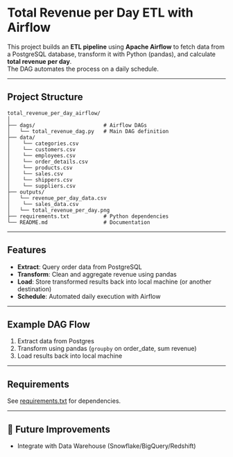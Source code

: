 # Total Revenue per Day ETL with Airflow

This project builds an **ETL pipeline** using **Apache Airflow** to fetch data from a PostgreSQL database, transform it with Python (pandas), and calculate **total revenue per day**.  
The DAG automates the process on a daily schedule.

---

## Project Structure

```
total_revenue_per_day_airflow/
│
├── dags/                      # Airflow DAGs
│   └── total_revenue_dag.py   # Main DAG definition
├── data/
│    └── categories.csv
│    └── customers.csv
│    └── employees.csv
│    └── order_details.csv
│    └── products.csv
│    └── sales.csv
│    └── shippers.csv
│    └── suppliers.csv
├── outputs/
│   └── revenue_per_day_data.csv
│    └── sales_data.csv
│   └── total_revenue_per_day.png
├── requirements.txt           # Python dependencies
└── README.md                  # Documentation
```

---

## Features

- **Extract**: Query order data from PostgreSQL
- **Transform**: Clean and aggregate revenue using pandas
- **Load**: Store transformed results back into local machine (or another destination)
- **Schedule**: Automated daily execution with Airflow

---

## Example DAG Flow

1. Extract data from Postgres
2. Transform using pandas (`groupby` on order_date, sum revenue)
3. Load results back into local machine

---

## Requirements

See [requirements.txt](./requirements.txt) for dependencies.

---

## 📌 Future Improvements

- Integrate with Data Warehouse (Snowflake/BigQuery/Redshift)
